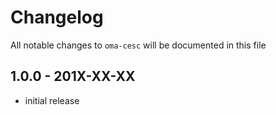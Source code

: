 # Changelog

All notable changes to `oma-cesc` will be documented in this file

## 1.0.0 - 201X-XX-XX

- initial release
